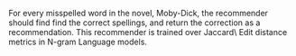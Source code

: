 For every misspelled word in the novel, Moby-Dick, the recommender should find find the correct spellings, and return the correction as a recommendation. This recommender is trained over Jaccard\ Edit distance metrics in N-gram Language models.
